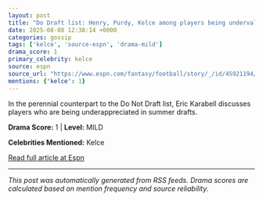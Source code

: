 ```yaml
---
layout: post
title: "Do Draft list: Henry, Purdy, Kelce among players being undervalued""
date: 2025-08-08 12:38:14 +0000
categories: gossip
tags: ['kelce', 'source-espn', 'drama-mild']
drama_score: 1
primary_celebrity: kelce
source: espn
source_url: "https://www.espn.com/fantasy/football/story/_/id/45921194/2025-fantasy-football-sleepers-undervalued""
mentions: {'kelce': 1}
---
```


In the perennial counterpart to the Do Not Draft list, Eric Karabell discusses players who are being underappreciated in summer drafts.

**Drama Score:** 1 | **Level:** MILD

**Celebrities Mentioned:** Kelce

[Read full article at Espn](https://www.espn.com/fantasy/football/story/_/id/45921194/2025-fantasy-football-sleepers-undervalued)

---
*This post was automatically generated from RSS feeds. Drama scores are calculated based on mention frequency and source reliability.*
